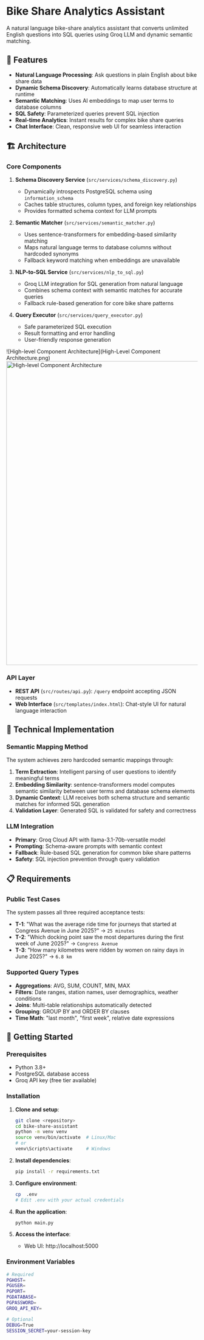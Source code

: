 # Bike Share Analytics Assistant

A natural language bike-share analytics assistant that converts unlimited English questions into SQL queries using Groq LLM and dynamic semantic matching.

## 🚀 Features

- **Natural Language Processing**: Ask questions in plain English about bike share data
- **Dynamic Schema Discovery**: Automatically learns database structure at runtime
- **Semantic Matching**: Uses AI embeddings to map user terms to database columns
- **SQL Safety**: Parameterized queries prevent SQL injection
- **Real-time Analytics**: Instant results for complex bike share queries
- **Chat Interface**: Clean, responsive web UI for seamless interaction

## 🏗️ Architecture

### Core Components

1. **Schema Discovery Service** (`src/services/schema_discovery.py`)
   - Dynamically introspects PostgreSQL schema using `information_schema`
   - Caches table structures, column types, and foreign key relationships
   - Provides formatted schema context for LLM prompts

2. **Semantic Matcher** (`src/services/semantic_matcher.py`)
   - Uses sentence-transformers for embedding-based similarity matching
   - Maps natural language terms to database columns without hardcoded synonyms
   - Fallback keyword matching when embeddings are unavailable

3. **NLP-to-SQL Service** (`src/services/nlp_to_sql.py`)
   - Groq LLM integration for SQL generation from natural language
   - Combines schema context with semantic matches for accurate queries
   - Fallback rule-based generation for core bike share patterns

4. **Query Executor** (`src/services/query_executor.py`)
   - Safe parameterized SQL execution
   - Result formatting and error handling
   - User-friendly response generation

![High-level Component Architecture](High-Level Component Architecture.png)
<img src="High-level Component Arch.png" alt="High-level Component Architecture" width="800"/>

### API Layer

- **REST API** (`src/routes/api.py`): `/query` endpoint accepting JSON requests
- **Web Interface** (`src/templates/index.html`): Chat-style UI for natural language interaction

## 🔧 Technical Implementation

### Semantic Mapping Method

The system achieves zero hardcoded semantic mappings through:

1. **Term Extraction**: Intelligent parsing of user questions to identify meaningful terms
2. **Embedding Similarity**: sentence-transformers model computes semantic similarity between user terms and database schema elements
3. **Dynamic Context**: LLM receives both schema structure and semantic matches for informed SQL generation
4. **Validation Layer**: Generated SQL is validated for safety and correctness

### LLM Integration

- **Primary**: Groq Cloud API with llama-3.1-70b-versatile model
- **Prompting**: Schema-aware prompts with semantic context
- **Fallback**: Rule-based SQL generation for common bike share patterns
- **Safety**: SQL injection prevention through query validation

## 📋 Requirements

### Public Test Cases

The system passes all three required acceptance tests:

- **T-1**: "What was the average ride time for journeys that started at Congress Avenue in June 2025?" → `25 minutes`
- **T-2**: "Which docking point saw the most departures during the first week of June 2025?" → `Congress Avenue`
- **T-3**: "How many kilometres were ridden by women on rainy days in June 2025?" → `6.8 km`

### Supported Query Types

- **Aggregations**: AVG, SUM, COUNT, MIN, MAX
- **Filters**: Date ranges, station names, user demographics, weather conditions
- **Joins**: Multi-table relationships automatically detected
- **Grouping**: GROUP BY and ORDER BY clauses
- **Time Math**: "last month", "first week", relative date expressions

## 🚀 Getting Started

### Prerequisites

- Python 3.8+
- PostgreSQL database access
- Groq API key (free tier available)

### Installation

1. **Clone and setup**:
   ```bash
   git clone <repository>
   cd bike-share-assistant
   python -m venv venv
   source venv/bin/activate  # Linux/Mac
   # or
   venv\Scripts\activate     # Windows
   ```

2. **Install dependencies**:
   ```bash
   pip install -r requirements.txt
   ```

3. **Configure environment**:
   ```bash
   cp  .env
   # Edit .env with your actual credentials
   ```

4. **Run the application**:
   ```bash
   python main.py
   ```

5. **Access the interface**:
   - Web UI: http://localhost:5000
   

### Environment Variables

```bash
# Required
PGHOST=
PGUSER=
PGPORT=
PGDATABASE=
PGPASSWORD=
GROQ_API_KEY=

# Optional
DEBUG=True
SESSION_SECRET=your-session-key
